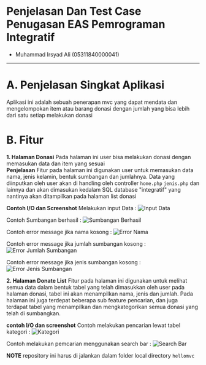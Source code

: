 # Penjelasan Dan Test Case Penugasan EAS Pemrograman Integratif

* Muhammad Irsyad Ali (05311840000041)
----------------------------------------------------------------
# A. Penjelasan Singkat Aplikasi
Aplikasi ini adalah sebuah penerapan mvc yang dapat mendata dan mengelompokan item atau barang donasi dengan jumlah yang bisa lebih dari
satu setiap melakukan donasi

# B. Fitur 

**1. Halaman Donasi**
Pada halaman ini user bisa melakukan donasi dengan memasukan data dan item yang sesuai   
**Penjelasan** 
Fitur pada halaman ini digunakan user untuk memasukan data nama, jenis kelamin, bentuk sumbangan dan jumlahnya. Data yang diinputkan 
oleh user akan di handling oleh controller `home.php` `jenis.php` dan lainnya dan akan dimasukan kedalam SQL database "integratif" yang 
nantinya akan ditampilkan pada halaman list donasi

**Contoh I/O dan Screenshot**
Melakukan input Data : ![Input Data](https://github.com/irsyadali1/EAS_Pemrograman-Intergratif_Muhammad-Irsyad-Ali_05311840000041/blob/master/screenshot/input%20data%20halaman%20donasi.png)

Contoh Sumbangan berhasil : ![Sumbangan Berhasil](https://github.com/irsyadali1/EAS_Pemrograman-Intergratif_Muhammad-Irsyad-Ali_05311840000041/blob/master/screenshot/contoh%20sumbangan%20berhasil.png)

Contoh error message jika nama kosong : ![Error Nama](https://github.com/irsyadali1/EAS_Pemrograman-Intergratif_Muhammad-Irsyad-Ali_05311840000041/blob/master/screenshot/contoh%20error%20nama%20kosong.png)

Contoh error message jika jumlah sumbangan kosong : ![Error Jumlah Sumbangan](https://github.com/irsyadali1/EAS_Pemrograman-Intergratif_Muhammad-Irsyad-Ali_05311840000041/blob/master/screenshot/contoh%20error%20jumlah%20sumbangan%20kosong.png)

Contoh error message jika jenis sumbangan kosong : ![Error Jenis Sumbangan](https://github.com/irsyadali1/EAS_Pemrograman-Intergratif_Muhammad-Irsyad-Ali_05311840000041/blob/master/screenshot/contoh%20error%20jenis%20sumbangan%20kosong.png)



**2. Halaman Donate List**
Fitur pada halaman ini digunakan untuk melihat semua data dalam bentuk tabel yang telah dimasukkan oleh user pada halaman donasi, tabel 
ini akan menampilkan nama, jenis dan jumlah. Pada halaman ini juga terdepat beberapa sub feature pencarian, dan juga terdapat tabel yang 
menampilkan dan mengkategorikan semua donasi yang telah di sumbangkan.

**contoh I/O dan screenshot**
Contoh melakukan pencarian lewat tabel kategori : ![Kategori](https://github.com/irsyadali1/EAS_Pemrograman-Intergratif_Muhammad-Irsyad-Ali_05311840000041/blob/master/screenshot/contoh%20kategori.png)

Contoh melakukan pemcarian menggunakan search bar : ![Search Bar](https://github.com/irsyadali1/EAS_Pemrograman-Intergratif_Muhammad-Irsyad-Ali_05311840000041/blob/master/screenshot/CONTOH%20search%20bar.png)


**NOTE** 
repository ini harus di jalankan dalam folder local directory `hellomvc`    

